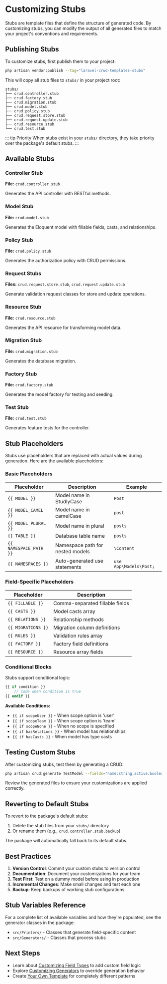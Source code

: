 # Customizing Stubs

Stubs are template files that define the structure of generated code. By customizing stubs, you can modify the output of all generated files to match your project's conventions and requirements.

## Publishing Stubs

To customize stubs, first publish them to your project:

```bash
php artisan vendor:publish --tag="laravel-crud-templates-stubs"
```

This will copy all stub files to `stubs/` in your project root:

```
stubs/
├── crud.controller.stub
├── crud.factory.stub
├── crud.migration.stub
├── crud.model.stub
├── crud.policy.stub
├── crud.request.store.stub
├── crud.request.update.stub
├── crud.resource.stub
└── crud.test.stub
```

::: tip Priority
When stubs exist in your `stubs/` directory, they take priority over the package's default stubs.
:::

## Available Stubs

### Controller Stub
**File:** `crud.controller.stub`

Generates the API controller with RESTful methods.

### Model Stub
**File:** `crud.model.stub`

Generates the Eloquent model with fillable fields, casts, and relationships.

### Policy Stub
**File:** `crud.policy.stub`

Generates the authorization policy with CRUD permissions.

### Request Stubs
**Files:** `crud.request.store.stub`, `crud.request.update.stub`

Generate validation request classes for store and update operations.

### Resource Stub
**File:** `crud.resource.stub`

Generates the API resource for transforming model data.

### Migration Stub
**File:** `crud.migration.stub`

Generates the database migration.

### Factory Stub
**File:** `crud.factory.stub`

Generates the model factory for testing and seeding.

### Test Stub
**File:** `crud.test.stub`

Generates feature tests for the controller.

## Stub Placeholders

Stubs use placeholders that are replaced with actual values during generation. Here are the available placeholders:

### Basic Placeholders

| Placeholder | Description | Example |
|------------|-------------|---------|
| `{{ MODEL }}` | Model name in StudlyCase | `Post` |
| `{{ MODEL_CAMEL }}` | Model name in camelCase | `post` |
| `{{ MODEL_PLURAL }}` | Model name in plural | `posts` |
| `{{ TABLE }}` | Database table name | `posts` |
| `{{ NAMESPACE_PATH }}` | Namespace path for nested models | `\Content` |
| `{{ NAMESPACES }}` | Auto-generated use statements | `use App\Models\Post;` |

### Field-Specific Placeholders

| Placeholder | Description |
|------------|-------------|
| `{{ FILLABLE }}` | Comma-separated fillable fields |
| `{{ CASTS }}` | Model casts array |
| `{{ RELATIONS }}` | Relationship methods |
| `{{ MIGRATIONS }}` | Migration column definitions |
| `{{ RULES }}` | Validation rules array |
| `{{ FACTORY }}` | Factory field definitions |
| `{{ RESOURCE }}` | Resource array fields |

### Conditional Blocks

Stubs support conditional logic:

```php
{{ if condition }}
    // Code when condition is true
{{ endif }}
```

**Available Conditions:**

- `{{ if scopeUser }}` - When scope option is 'user'
- `{{ if scopeTeam }}` - When scope option is 'team'
- `{{ if scopeNone }}` - When no scope is specified
- `{{ if hasRelations }}` - When model has relationships
- `{{ if hasCasts }}` - When model has type casts

## Testing Custom Stubs

After customizing stubs, test them by generating a CRUD:

```bash
php artisan crud:generate TestModel --fields="name:string,active:boolean"
```

Review the generated files to ensure your customizations are applied correctly.

## Reverting to Default Stubs

To revert to the package's default stubs:

1. Delete the stub files from your `stubs/` directory
2. Or rename them (e.g., `crud.controller.stub.backup`)

The package will automatically fall back to its default stubs.

## Best Practices

1. **Version Control**: Commit your custom stubs to version control
2. **Documentation**: Document your customizations for your team
3. **Test First**: Test on a dummy model before using in production
4. **Incremental Changes**: Make small changes and test each one
5. **Backup**: Keep backups of working stub configurations

## Stub Variables Reference

For a complete list of available variables and how they're populated, see the generator classes in the package:

- `src/Printers/` - Classes that generate field-specific content
- `src/Generators/` - Classes that process stubs

## Next Steps

- Learn about [Customizing Field Types](/templates/customizing-field-types) to add custom field logic
- Explore [Customizing Generators](/templates/customizing-generators) to override generation behavior
- Create [Your Own Template](/templates/custom) for completely different patterns
